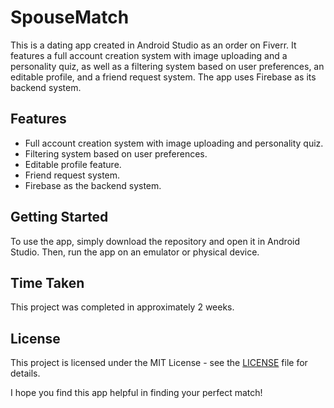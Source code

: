 # SpouseMatch

This is a dating app created in Android Studio as an order on Fiverr. It features a full account creation system with image uploading and a personality quiz, as well as a filtering system based on user preferences, an editable profile, and a friend request system. The app uses Firebase as its backend system.

## Features
- Full account creation system with image uploading and personality quiz.
- Filtering system based on user preferences.
- Editable profile feature.
- Friend request system.
- Firebase as the backend system.

## Getting Started
To use the app, simply download the repository and open it in Android Studio. Then, run the app on an emulator or physical device.

## Time Taken
This project was completed in approximately 2 weeks.

## License
This project is licensed under the MIT License - see the [LICENSE](LICENSE) file for details.

I hope you find this app helpful in finding your perfect match!
